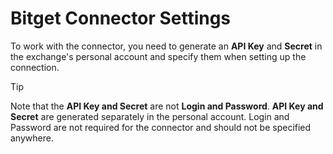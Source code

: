 # Bitget Connector Settings

To work with the connector, you need to generate an **API Key** and **Secret** in the exchange's personal account and specify them when setting up the connection.

> [!TIP]
> Note that the **API Key and Secret** are not **Login and Password**. **API Key and Secret** are generated separately in the personal account. Login and Password are not required for the connector and should not be specified anywhere.